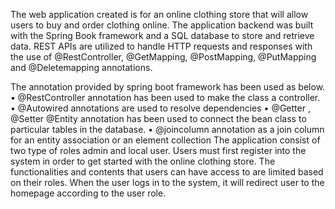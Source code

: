 The web application created is for an online clothing store that will allow users to buy and order clothing online. The application backend was built with the Spring Book framework and a SQL database to store and retrieve data. REST APIs are utilized to handle HTTP requests and responses with the use of @RestController, @GetMapping, @PostMapping, @PutMapping and @Deletemapping annotations.

The annotation provided by spring boot framework has been used as below. • @RestController annotation has been used to make the class a controller. • @Autowired annotations are used to resolve dependencies • @Getter , @Setter @Entity annotation has been used to connect the bean class to particular tables in the database. • @joincolumn annotation as a join column for an entity association or an element collection The application consist of two type of roles admin and local user. Users must first register into the system in order to get started with the online clothing store. The functionalities and contents that users can have access to are limited based on their roles. When the user logs in to the system, it will redirect user to the homepage according to the user role.
